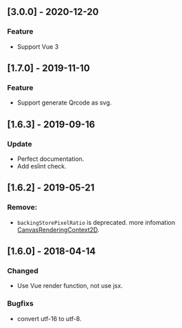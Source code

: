 ## [3.0.0] - 2020-12-20

### Feature

- Support Vue 3

## [1.7.0] - 2019-11-10

### Feature

- Support generate Qrcode as svg.

## [1.6.3] - 2019-09-16

### Update

- Perfect documentation.
- Add eslint check.

## [1.6.2] - 2019-05-21

### Remove:

- `backingStorePixelRatio` is deprecated. more infomation [CanvasRenderingContext2D](https://developer.mozilla.org/en-US/docs/Web/API/CanvasRenderingContext2D).

## [1.6.0] - 2018-04-14

### Changed

- Use Vue render function, not use jsx.

### Bugfixs

- convert utf-16 to utf-8.
